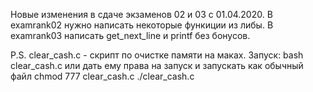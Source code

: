 Новые изменения в сдаче экзаменов 02 и 03 с 01.04.2020.
В examrank02 нужно написать некоторые функиции из либы.
В examrank03 написать get_next_line и printf без бонусов.

P.S. clear_cash.c - скрипт по очистке памяти на маках.
Запуск:
bash clear_cash.c
или дать ему права на запуск и запускать как обычный файл
chmod 777 clear_cash.c
./clear_cash.c
